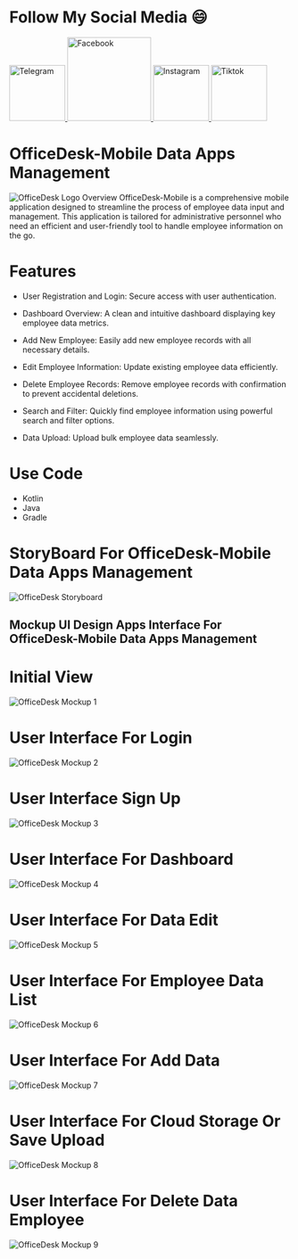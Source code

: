 # Follow My Social Media 😄
<a href="https://t.me/GustyxPower">
  <img src="https://raw.githubusercontent.com/Gustyx-Power/OfficeDesk-MobileAppsManagement/main/telegram.png" alt="Telegram" width="100">
<a href="https://t.me/GustyxPower">
  <img src="https://raw.githubusercontent.com/Gustyx-Power/OfficeDesk-MobileAppsManagement/main/facebook.png" alt="Facebook" width="150">
<a href="https://t.me/GustyxPower">
  <img src="https://raw.githubusercontent.com/Gustyx-Power/OfficeDesk-MobileAppsManagement/main/instagram.png" alt="Instagram" width="100">
<a href="https://t.me/GustyxPower">
  <img src="https://raw.githubusercontent.com/Gustyx-Power/OfficeDesk-MobileAppsManagement/main/tiktok.png" alt="Tiktok" width="100">
  </a>
  
# OfficeDesk-Mobile Data Apps Management
![OfficeDesk Logo](logo-officedesk.png)
Overview
OfficeDesk-Mobile is a comprehensive mobile application designed to streamline the process of employee data input and management. This application is tailored for administrative personnel who need an efficient and user-friendly tool to handle employee information on the go.
# Features
- User Registration and Login: Secure access with user authentication.

- Dashboard Overview: A clean and intuitive dashboard displaying key employee data metrics.

- Add New Employee: Easily add new employee records with all necessary details.

- Edit Employee Information: Update existing employee data efficiently.

- Delete Employee Records: Remove employee records with confirmation to prevent accidental deletions.

- Search and Filter: Quickly find employee information using powerful search and filter options.

- Data Upload: Upload bulk employee data seamlessly.
# Use Code
- Kotlin
- Java
- Gradle
# StoryBoard For OfficeDesk-Mobile Data Apps Management
![OfficeDesk Storyboard](image-storyboard-officedesk.jpg)


## Mockup UI Design Apps Interface For OfficeDesk-Mobile Data Apps Management

# Initial View
![OfficeDesk Mockup 1](Mockup/InitialView.jpg)
# User Interface For Login
![OfficeDesk Mockup 2](Mockup/HomeLogin.jpg)
# User Interface Sign Up
![OfficeDesk Mockup 3](Mockup/SignUP.jpg)
# User Interface For Dashboard
![OfficeDesk Mockup 4](Mockup/Dashboard.jpg)
# User Interface For Data Edit
![OfficeDesk Mockup 5](Mockup/DataEmployeeEdit.jpg)
# User Interface For Employee Data List
![OfficeDesk Mockup 6](Mockup/EmployeeDataList.jpg)
# User Interface For Add Data
![OfficeDesk Mockup 7](Mockup/AddData.jpg)
# User Interface For Cloud Storage Or Save Upload
![OfficeDesk Mockup 8](Mockup/UploadMenu.jpg)
# User Interface For Delete Data Employee
![OfficeDesk Mockup 9](Mockup/DeleteData.jpg)



